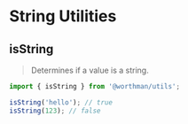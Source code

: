 # String Utilities

## isString

> Determines if a value is a string.

```ts
import { isString } from '@worthman/utils';

isString('hello'); // true
isString(123); // false
```
